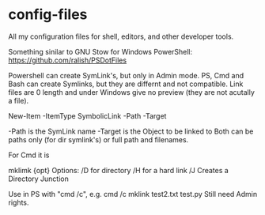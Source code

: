 # config-files
All my configuration files for shell, editors, and other developer tools.

Something sinilar to GNU Stow for Windows PowerShell:
https://github.com/ralish/PSDotFiles

Powershell can create SymLink's, but only in Admin mode.
PS, Cmd and Bash can create Symlinks, but they are differnt and not compatible. 
Link files are 0 length and under Windows give no preview (they are not acutally a file).

New-Item -ItemType SymbolicLink -Path <lnk> -Target <target>

-Path is the SymLink name
-Target is the Object to be linked to
Both can be paths only (for dir symlink's) or full path and filenames. 

For Cmd it is 

mklimk {opt} <linK> <target> 
Options:
/D for directory
/H for a hard link
/J Creates a Directory Junction

Use in PS with "cmd /c", e.g. cmd /c mklink test2.txt test.py
Still need Admin rights.


